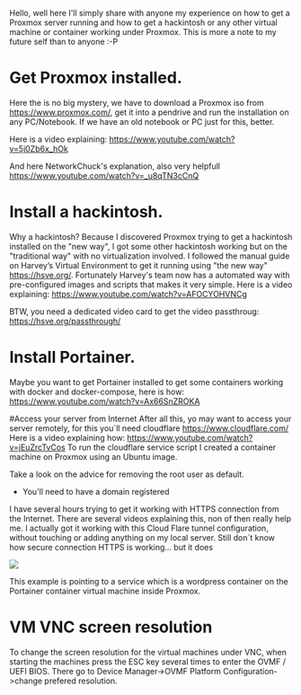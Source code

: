 Hello, well here I'll simply share with anyone my experience on how to get a Proxmox server running and how to get a hackintosh or any other virtual machine or container working under Proxmox.
This is more a note to my future self than to anyone :-P

# Get Proxmox installed.

Here the is no big mystery, we have to download a Proxmox iso from https://www.proxmox.com/, get it into a pendrive and run the installation on any PC/Notebook. If we have an old notebook or PC just for this, better.

Here is a video explaining: 
https://www.youtube.com/watch?v=5j0Zb6x_hOk

And here NetworkChuck's explanation, also very helpfull
https://www.youtube.com/watch?v=_u8qTN3cCnQ

# Install a hackintosh.
Why a hackintosh? Because I discovered Proxmox trying to get a hackintosh installed on the "new way", I got some other hackintosh working but on the "traditional way" with no virtualization involved. I followed the manual guide on Harvey’s Virtual Environment to get it running using "the new way" https://hsve.org/. 
Fortunately Harvey's team now has a automated way with pre-configured images and scripts that makes it very simple. Here is a video explaining:
https://www.youtube.com/watch?v=AFOCYOHVNCg

BTW, you need a dedicated video card to get the video passthroug: https://hsve.org/passthrough/

# Install Portainer.
Maybe you want to get Portainer installed to get some containers working with docker and docker-compose, here is how:
https://www.youtube.com/watch?v=Ax66SnZROKA

#Access your server from Internet
After all this, yo may want to access your server remotely, for this you´ll need cloudflare https://www.cloudflare.com/
Here is a video explaining how: https://www.youtube.com/watch?v=jEuZrcTvCos
To run the cloudflare service script I created a container machine on Proxmox using an Ubuntu image.


Take a look on the advice for removing the root user as default.

* You'll need to have a domain registered

I have several hours trying to get it working with HTTPS connection from the Internet. There are several videos explaining this, non of then really help me. I actually got it working with this Cloud Flare tunnel configuration, without touching or adding anything on my local server. Still don´t know how secure connection HTTPS is working... but it does

![](https://www.wd5.com.ar/github/proxmox/cloudflare.jpg)

This example is pointing to a service which is a wordpress container on the Portainer container virtual machine inside Proxmox.

# VM VNC screen resolution
To change the screen resolution for the virtual machines under VNC, when starting the machines press the ESC key several times to enter the OVMF / UEFI BIOS.
There go to Device Manager->OVMF Platform Configuration->change prefered resolution.



 


 
